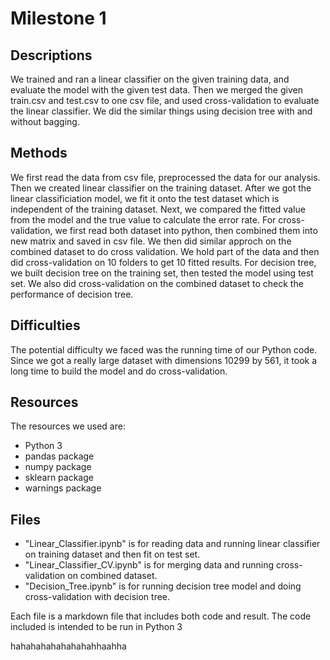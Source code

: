 Milestone 1
===========

Descriptions
-------
We trained and ran a linear classifier on the given training data, and evaluate the model with the given test data.
Then we merged the given train.csv and test.csv to one csv file, and used cross-validation to evaluate the linear classifier.
We did the similar things using decision tree with and without bagging.

Methods
-------
We first read the data from csv file, preprocessed the data for our analysis. Then we created linear classifier on the training dataset.
After we got the linear classificiation model, we fit it onto the test dataset which is independent of the training dataset.
Next, we compared the fitted value from the model and the true value to calculate the error rate.
For cross-validation, we first read both dataset into python, then combined them into new matrix and saved in csv file.
We then did similar approch on the combined dataset to do cross validation. 
We hold part of the data and then did cross-validation on 10 folders to get 10 fitted results.
For decision tree, we built decision tree on the training set, then tested the model using test set.
We also did cross-validation on the combined dataset to check the performance of decision tree.

Difficulties
-------
The potential difficulty we faced was the running time of our Python code. 
Since we got a really large dataset with dimensions 10299 by 561, it took a long time to build the model and do cross-validation.

Resources
-------
The resources we used are: 
* Python 3 
* pandas package 
* numpy package 
* sklearn package 
* warnings package 


Files
-------
* "Linear_Classifier.ipynb" is for reading data and running linear classifier on training dataset and then fit on test set.
* "Linear_Classifier_CV.ipynb" is for merging data and running cross-validation on combined dataset.
* "Decision_Tree.ipynb" is for running decision tree model and doing cross-validation with decision tree.


Each file is a markdown file that includes both code and result. The code included is intended to be run in Python 3

hahahahahahahahahhaahha
